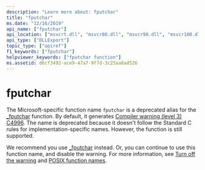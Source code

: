 ```yaml
---
description: "Learn more about: fputchar"
title: "fputchar"
ms.date: "12/16/2019"
api_name: ["fputchar"]
api_location: ["msvcrt.dll", "msvcr80.dll", "msvcr90.dll", "msvcr100.dll", "msvcr100_clr0400.dll", "msvcr110.dll", "msvcr110_clr0400.dll", "msvcr120.dll", "msvcr120_clr0400.dll", "ucrtbase.dll"]
api_type: ["DLLExport"]
topic_type: ["apiref"]
f1_keywords: ["fputchar"]
helpviewer_keywords: ["fputchar function"]
ms.assetid: d6cf3492-ace9-47a7-9f7d-3c25aa8ad526
---
```

# fputchar

The Microsoft-specific function name `fputchar` is a deprecated alias for the [_fputchar](fputchar-fputwchar.md) function. By default, it generates [Compiler warning (level 3) C4996](../../error-messages/compiler-warnings/compiler-warning-level-3-c4996.md). The name is deprecated because it doesn't follow the Standard C rules for implementation-specific names. However, the function is still supported.

We recommend you use [_fputchar](fputchar-fputwchar.md) instead. Or, you can continue to use this function name, and disable the warning. For more information, see [Turn off the warning](../../error-messages/compiler-warnings/compiler-warning-level-3-c4996.md#turn-off-the-warning) and [POSIX function names](../../error-messages/compiler-warnings/compiler-warning-level-3-c4996.md#posix-function-names).
